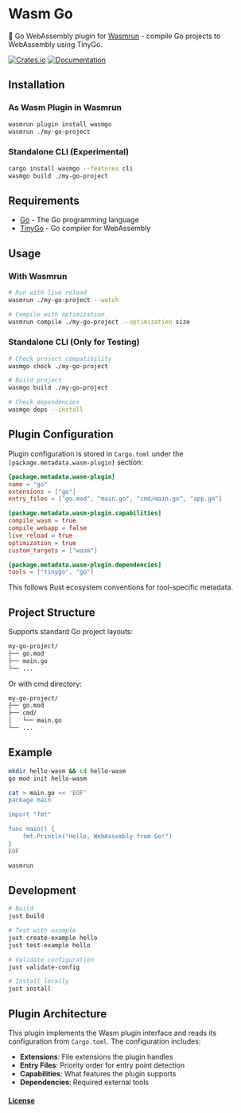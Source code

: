 # Wasm Go

🐹 Go WebAssembly plugin for [Wasmrun](https://github.com/anistark/wasmrun) - compile Go projects to WebAssembly using TinyGo.

[![Crates.io](https://img.shields.io/crates/v/wasmgo.svg)](https://crates.io/crates/wasmgo)
[![Documentation](https://docs.rs/wasmgo/badge.svg)](https://docs.rs/wasmgo)

## Installation

### As Wasm Plugin in Wasmrun
```sh
wasmrun plugin install wasmgo
wasmrun ./my-go-project
```

### Standalone CLI (Experimental)
```sh
cargo install wasmgo --features cli
wasmgo build ./my-go-project
```

## Requirements

- [Go](https://golang.org/) - The Go programming language
- [TinyGo](https://tinygo.org/) - Go compiler for WebAssembly

## Usage

### With Wasmrun
```sh
# Run with live reload
wasmrun ./my-go-project --watch

# Compile with optimization
wasmrun compile ./my-go-project --optimization size
```

### Standalone CLI (Only for Testing)
```sh
# Check project compatibility
wasmgo check ./my-go-project

# Build project
wasmgo build ./my-go-project

# Check dependencies
wasmgo deps --install
```

## Plugin Configuration

Plugin configuration is stored in `Cargo.toml` under the `[package.metadata.wasm-plugin]` section:

```toml
[package.metadata.wasm-plugin]
name = "go"
extensions = ["go"]
entry_files = ["go.mod", "main.go", "cmd/main.go", "app.go"]

[package.metadata.wasm-plugin.capabilities]
compile_wasm = true
compile_webapp = false
live_reload = true
optimization = true
custom_targets = ["wasm"]

[package.metadata.wasm-plugin.dependencies]
tools = ["tinygo", "go"]
```

This follows Rust ecosystem conventions for tool-specific metadata.

## Project Structure

Supports standard Go project layouts:

```sh
my-go-project/
├── go.mod
├── main.go
└── ...
```

Or with cmd directory:

```sh
my-go-project/
├── go.mod
├── cmd/
│   └── main.go
└── ...
```

## Example

```sh
mkdir hello-wasm && cd hello-wasm
go mod init hello-wasm

cat > main.go << 'EOF'
package main

import "fmt"

func main() {
    fmt.Println("Hello, WebAssembly from Go!")
}
EOF

wasmrun
```

## Development

```sh
# Build
just build

# Test with example
just create-example hello
just test-example hello

# Validate configuration
just validate-config

# Install locally
just install
```

## Plugin Architecture

This plugin implements the Wasm plugin interface and reads its configuration from `Cargo.toml`. The configuration includes:

- **Extensions**: File extensions the plugin handles
- **Entry Files**: Priority order for entry point detection
- **Capabilities**: What features the plugin supports
- **Dependencies**: Required external tools

#### [License](./LICENSE)
